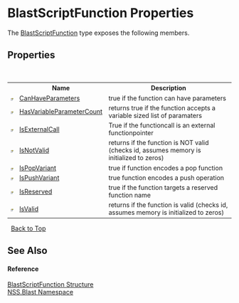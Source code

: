 # BlastScriptFunction Properties
 

The <a href="4c6d14f4-14ae-a622-3763-13b615f5d263.md">BlastScriptFunction</a> type exposes the following members.


## Properties
&nbsp;<table><tr><th></th><th>Name</th><th>Description</th></tr><tr><td>![Public property](media/pubproperty.gif "Public property")</td><td><a href="4c311250-9b54-7198-2cef-5292ad336fe9.md">CanHaveParameters</a></td><td>
true if the function can have parameters</td></tr><tr><td>![Public property](media/pubproperty.gif "Public property")</td><td><a href="3b917fa4-78fe-8d21-584c-0e4a61c2b687.md">HasVariableParameterCount</a></td><td>
returns true if the function accepts a variable sized list of paramaters</td></tr><tr><td>![Public property](media/pubproperty.gif "Public property")</td><td><a href="0c4ab298-2766-e370-b7a6-d27dc898e4f3.md">IsExternalCall</a></td><td>
True if the functioncall is an external functionpointer</td></tr><tr><td>![Public property](media/pubproperty.gif "Public property")</td><td><a href="ae631692-07fa-34e9-c6cc-7a873085ed54.md">IsNotValid</a></td><td>
returns if the function is NOT valid (checks id, assumes memory is initialized to zeros)</td></tr><tr><td>![Public property](media/pubproperty.gif "Public property")</td><td><a href="71049963-e416-e923-55cc-3525c1e4cb6e.md">IsPopVariant</a></td><td>
true if function encodes a pop function</td></tr><tr><td>![Public property](media/pubproperty.gif "Public property")</td><td><a href="c0e6cf57-81a0-f767-4b4e-3fe0e8609ed8.md">IsPushVariant</a></td><td>
true function encodes a push operation</td></tr><tr><td>![Public property](media/pubproperty.gif "Public property")</td><td><a href="00a66ae1-5419-9e67-ff18-6fa872a1899f.md">IsReserved</a></td><td>
true if the function targets a reserved function name</td></tr><tr><td>![Public property](media/pubproperty.gif "Public property")</td><td><a href="72523af0-171e-f635-01b4-287d67635f14.md">IsValid</a></td><td>
returns if the function is valid (checks id, assumes memory is initialized to zeros)</td></tr></table>&nbsp;
<a href="#blastscriptfunction-properties">Back to Top</a>

## See Also


#### Reference
<a href="4c6d14f4-14ae-a622-3763-13b615f5d263.md">BlastScriptFunction Structure</a><br /><a href="88b55311-4a89-0894-e27a-e157e443c7f7.md">NSS.Blast Namespace</a><br />